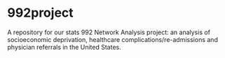# 992project
A repository for our stats 992 Network Analysis project: an analysis of socioeconomic deprivation, healthcare complications/re-admissions and physician referrals in the United States.
